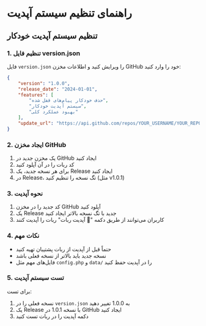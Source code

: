 # راهنمای تنظیم سیستم آپدیت

## تنظیم سیستم آپدیت خودکار

### 1. تنظیم فایل version.json
فایل `version.json` را ویرایش کنید و اطلاعات مخزن GitHub خود را وارد کنید:

```json
{
    "version": "1.0.0",
    "release_date": "2024-01-01",
    "features": [
        "حذف خودکار پیام‌های قفل شده",
        "سیستم آپدیت خودکار",
        "بهبود عملکرد کلی"
    ],
    "update_url": "https://api.github.com/repos/YOUR_USERNAME/YOUR_REPO/releases/latest"
}
```

### 2. ایجاد مخزن GitHub
1. یک مخزن جدید در GitHub ایجاد کنید
2. کد ربات را در آن آپلود کنید
3. برای هر نسخه جدید، یک Release ایجاد کنید
4. در Release، تگ نسخه را تنظیم کنید (مثل v1.0.1)

### 3. نحوه آپدیت
1. کد جدید را در مخزن GitHub آپلود کنید
2. یک Release جدید با تگ نسخه بالاتر ایجاد کنید
3. کاربران می‌توانند از طریق دکمه "🔄 آپدیت ربات" ربات را آپدیت کنند

### 4. نکات مهم
- حتماً قبل از آپدیت از ربات پشتیبان تهیه کنید
- نسخه جدید باید بالاتر از نسخه فعلی باشد
- فایل‌های مهم مثل `config.php` و `data/` را در آپدیت حفظ کنید

### 5. تست سیستم آپدیت
برای تست:
1. نسخه فعلی را در `version.json` به 1.0.0 تغییر دهید
2. یک Release با نسخه 1.0.1 در GitHub ایجاد کنید
3. دکمه آپدیت را در ربات تست کنید